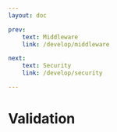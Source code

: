 ```yaml
---
layout: doc

prev:
    text: Middleware
    link: /develop/middleware

next:
    text: Security
    link: /develop/security

---
```


# Validation
